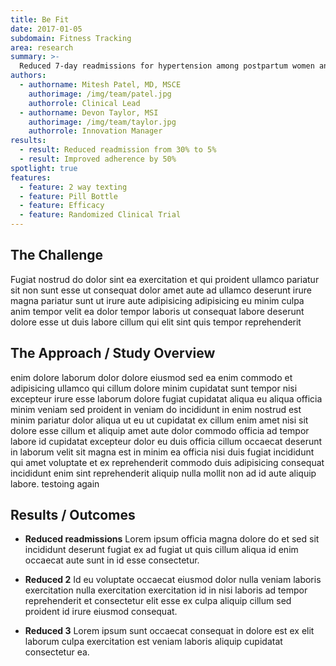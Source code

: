 ```yaml
---
title: Be Fit
date: 2017-01-05
subdomain: Fitness Tracking
area: research
summary: >-
  Reduced 7-day readmissions for hypertension among postpartum women and creating a national leadership model to meet new ACOG guidelines
authors:
  - authorname: Mitesh Patel, MD, MSCE
    authorimage: /img/team/patel.jpg
    authorrole: Clinical Lead
  - authorname: Devon Taylor, MSI
    authorimage: /img/team/taylor.jpg
    authorrole: Innovation Manager
results:
  - result: Reduced readmission from 30% to 5%
  - result: Improved adherence by 50%
spotlight: true
features:
  - feature: 2 way texting
  - feature: Pill Bottle
  - feature: Efficacy
  - feature: Randomized Clinical Trial
---
```


## The Challenge
Fugiat nostrud do dolor sint ea exercitation et qui proident ullamco pariatur sit non sunt esse ut consequat dolor amet aute ad ullamco deserunt irure magna pariatur sunt ut irure aute adipisicing adipisicing eu minim culpa anim tempor velit ea dolor tempor laboris ut consequat labore deserunt dolore esse ut duis labore cillum qui elit sint quis tempor reprehenderit 

## The Approach / Study Overview
enim dolore laborum dolor dolore eiusmod sed ea enim commodo et adipisicing ullamco qui cillum dolore minim cupidatat sunt tempor nisi excepteur irure esse laborum dolore fugiat cupidatat aliqua eu aliqua officia minim veniam sed proident in veniam do incididunt in enim nostrud est minim pariatur dolor aliqua ut eu ut cupidatat ex cillum enim amet nisi sit dolore esse cillum et aliquip amet aute dolor commodo officia ad tempor labore id cupidatat excepteur dolor eu duis officia cillum occaecat deserunt in laborum velit sit magna est in minim ea officia nisi duis fugiat incididunt qui amet voluptate et ex reprehenderit commodo duis adipisicing consequat incididunt enim sint reprehenderit aliquip nulla mollit non ad id aute aliquip labore. testoing again

## Results / Outcomes

- **Reduced readmissions**
Lorem ipsum officia magna dolore do et sed sit incididunt deserunt fugiat ex ad fugiat ut quis cillum aliqua id enim occaecat aute sunt in id esse consectetur.
 
- **Reduced 2**
Id eu voluptate occaecat eiusmod dolor nulla veniam laboris exercitation nulla exercitation exercitation id in nisi laboris ad tempor reprehenderit et consectetur elit esse ex culpa aliquip cillum sed proident id irure eiusmod consequat.

- **Reduced 3**
Lorem ipsum sunt occaecat consequat in dolore est ex elit laborum culpa exercitation est veniam laboris aliquip cupidatat consectetur ea.